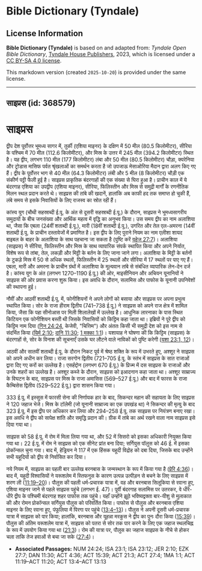 # Bible Dictionary (Tyndale)

## License Information

**Bible Dictionary (Tyndale)** is based on and adapted from: _Tyndale Open Bible Dictionary_, [Tyndale House Publishers](https://tyndaleopenresources.com/), 2023, which is licensed under a [CC BY-SA 4.0 license](https://creativecommons.org/licenses/by-sa/4.0/legalcode.en).

This markdown version (created `2025-10-20`) is provided under the same license.



--------------------------------

## साइप्रस (id: 368579)

साइप्रस
=======

द्वीप देश पूर्वोत्तर भूमध्य सागर में, तुर्की (एशिया माइनर) के दक्षिण में 50 मील (80\.5 किलोमीटर), सीरिया के पश्चिम में 70 मील (112\.6 किलोमीटर), और मिस्र के उत्तर में 245 मील (394\.2 किलोमीटर) स्थित है। यह द्वीप, लगभग 110 मील (177 किलोमीटर) लंबा और 50 मील (80\.5 किलोमीटर) चौड़ा, क्यरेनिया और ट्रोडास मासिफ पर्वत श्रृंखलाओं का समर्थन करता है जो उपजाऊ मेसाओरिया मैदान द्वारा अलग किए गए हैं। द्वीप के पूर्वोत्तर भाग से 40 मील (64\.3 किलोमीटर) लंबी और 5 मील (8 किलोमीटर) चौड़ी एक संकीर्ण पट्टी फैली हुई है। साइप्रस प्राकृतिक बंदरगाहों की एक संख्या से घिरा हुआ है। प्राचीन काल में ये बंदरगाह एशिया का उपद्वीप (एशिया माइनर), सीरिया, फिलिस्तीन और मिस्र से समुद्री मार्गों के रणनीतिक मिलन स्थल प्रदान करते थे। साइप्रस की तांबे की खदानें, हालांकि अब काफी हद तक समाप्त हो चुकी हैं, लंबे समय से इसके निवासियों के लिए राजस्व का स्रोत रही हैं।

कांस्य युग (चौथी सहस्राब्दी ई.पू. के अंत से दूसरी सहस्राब्दी ई.पू.) के दौरान, साइप्रस ने भूमध्यसागरीय समुदायों के बीच जनसंख्या और आर्थिक महत्व में वृद्धि का अनुभव किया। उस समय द्वीप का नाम अलाशिया था, जैसा कि एबला (24वीं शताब्दी ई.पू.), मारी (18वीं शताब्दी ई.पू.), उगरित और तेल एल\-अमरना (14वीं शताब्दी ई.पू. के प्राचीन दस्तावेजों में प्रमाणित है। इस द्वीप के लिए पुराने नियम का नाम एलीशा शायद बाइबल के बाहर के अलाशिया के साथ पहचाना जा सकता है (पुष्टि करें [यहेज 27:7](https://ref.ly/Ezek27:7))। अलाशिया (साइप्रस) ने सीरिया, फिलिस्तीन और मिस्र के साथ व्यापारिक संपर्क स्थापित किया और अपने निर्यात, विशेष रूप से तांबा, तेल, लकड़ी और मिट्टी के बर्तन के लिए जाना जाने लगा। अलाशिया के मिट्टी के बर्तनों के टुकड़े मिस्र में 50 से अधिक स्थलों, फिलिस्तीन में 25 स्थलों और सीरिया में 17 स्थलों पर पाए गए हैं। एबला, मारी और अमरना के प्राचीन ग्रंथों में अलाशिया के मूल्यवान तांबे से संबंधित व्यापारिक लेन\-देन दर्ज है। कांस्य युग के अंत (लगभग 1270–1190 ई.पू.) की ओर, माइसीनियन और अचियन यूनानियों ने साइप्रस की ओर प्रवास करना शुरू किया। इस अवधि के दौरान, सलामिस और पाफोस के यूनानी उपनिवेशों की स्थापना हुई।

नौवीं और आठवीं शताब्दी ई.पू. में, फोनीशियनों ने अपने लोगों को बसाया और साइप्रस पर अपना प्रभुत्व स्थापित किया। सोर के राजा हीराम द्वितीय (741–738 ई.पू.) ने साइप्रस को अपने राज क्षेत्र में शामिल किया, जैसा कि पहा सीनोआस पर मिली शिलालेखों में उल्लेख है। आधुनिक लारनाका के पास स्थित किटियन एक फोनीशियन बस्ती थी जिसके निवासियों को किट्टिम कहा जाता था। इब्रियों ने पूरे द्वीप को किट्टिम नाम दिया ([गिन 24:24](https://ref.ly/Num24:24), केजेवी, "चित्तिम") और अंततः किसी भी समुद्री देश को इस नाम से संदर्भित किया ([यिर्म 2:10](https://ref.ly/Jer2:10); [दानि 11:30](https://ref.ly/Dan11:30); [1 मक्का 1:1](https://ref.ly/1Macc1:1))। यशायाह ने घोषणा की कि किट्टिम (साइप्रस) के बंदरगाहों से, सोर के विनाश की सूचनाएँ उसके घर लौटने वाले नाविकों को पुष्टि करेगी ([यशा 23:1, 12](https://ref.ly/Isa23:1,Isa23:12))।

आठवीं और सातवीं शताब्दी ई.पू. के दौरान निकट पूर्व में श्रेष्ठ शक्ति के रूप में उभरते हुए, अश्शूर ने साइप्रस को अपने अधीन कर लिया। राजा सरगोन द्वितीय (721–705 ई.पू. के स्तंभ में साइप्रस के सात राजाओं द्वारा दिए गए करों का उल्लेख है। एसर्हद्दोन (लगभग 670 ई.पू.) के प्रिज्म में दस साइप्रस के राजाओं और उनके शहरों का उल्लेख है। अश्शूर कब्जे के दौरान, साइप्रस को इआदनान कहा जाता था। अश्शूर साम्राज्य के विघटन के बाद, साइप्रस पर मिस्र के राजा अमासिस (569–527 ई.पू.) और बाद में फारस के राजा कैम्बिसेस द्वितीय (529–522 ई.पू.) द्वारा शासन किया गया।

333 ई.पू. में इस्सुस में फारसी सेना की निर्णायक हार के बाद, सिकन्दर महान की सहायता के लिए साइप्रस ने 120 जहाज भेजे। मिस्र के टॉलेमी (जो यूनानी साम्राज्य का एक उपखंड था) ने सिकन्दर की मृत्यु के बाद 323 ई.पू. में इस द्वीप पर अधिकार कर लिया और 294–258 ई.पू. तक साइप्रस पर नियंत्रण बनाए रखा। इस अवधि ने द्वीप को सापेक्ष शांति और समृद्धि प्रदान की। ग्रीक में तांबे का अर्थ रखने वाला नाम साइप्रस इसे दिया गया था।

साइप्रस को 58 ई.पू. में रोम में मिला लिया गया था, और 52 में सिसरो को इसका अधिकारी नियुक्त किया गया था। 22 ई.पू. में रोम ने साइप्रस को एक सीनेट प्रांत बना दिया; सर्गियुस पॉलुस को 46 ई. में इसका प्रोकॉन्सल चुना गया। बाद में, हेड्रियन ने 117 में एक हिंसक यहूदी विद्रोह को दबा दिया, जिसके बाद उन्होंने सभी यहूदियों को द्वीप से निर्वासित कर दिया।

नये नियम में, साइप्रस का पहली बार उल्लेख बरनबास के जन्मस्थान के रूप में किया गया है ([प्रेरि 4:36](https://ref.ly/Acts4:36))। बाद में, यहूदी विश्वासियों ने यरूशलेम में स्तिफनुस के कारण उत्पन्न उत्पीड़न से बचने के लिए साइप्रस में शरण ली ([11:19–20](https://ref.ly/Acts11:19-Acts11:20))। पौलुस की पहली धर्म\-प्रचारक यात्रा में, वह और बरनबास सिलूकिया से रवाना हुए, एशिया माइनर जाने से पहले साइप्रस पहुंचे (लगभग ई. 47\)। पूर्वी बंदरगाह सलामिस पर उतरकर, वे धीरे\-धीरे द्वीप के पश्चिमी बंदरगाह शहर पाफोस तक पहुंचे। यहाँ उन्होंने झूठे भविष्यद्वक्ता बार\-यीशु से मुलाकात की और रोमन प्रोकॉन्सल सर्गियुस पौलुस को परिवर्तित किया। पाफोस से पौलुस और बरनबास एशिया माइनर के लिए रवाना हुए, पंफूलिया में पिरगा पर पहुंचे ([13:4–13](https://ref.ly/Acts13:4-Acts13:13))। पौलुस ने अपनी दूसरी धर्म\-प्रचारक यात्रा में साइप्रस को पार किया; हालांकि, बरनबास और यूहन्ना मरकुस ने द्वीप का पुनः दौरा किया ([15:39](https://ref.ly/Acts15:39))। पौलुस की अंतिम यरूशलेम यात्रा में, साइप्रस को पतरा से सोर तक पार करने के लिए एक जहाज स्थलचिह्न के रूप में उपयोग किया गया था ([21:3](https://ref.ly/Acts21:3))। रोम की यात्रा पर, पौलुस का जहाज साइप्रस के नीचे से होकर चला ताकि तेज हवाओं से बचा जा सके ([27:4](https://ref.ly/Acts27:4))।

* **Associated Passages:** NUM 24:24; ISA 23:1; ISA 23:12; JER 2:10; EZK 27:7; DAN 11:30; ACT 4:36; ACT 15:39; ACT 21:3; ACT 27:4; 1MA 1:1; ACT 11:19–ACT 11:20; ACT 13:4–ACT 13:13

